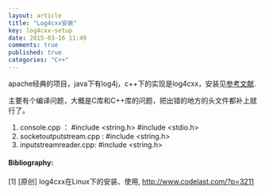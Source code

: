 ```yaml
---
layout: article
title: "Log4cxx安装"
key: log4cxx-setup
date: 2015-03-16 11:49
comments: true
published: true
categories: "C++"
---
```

  apache经典的项目，java下有log4j，c++下的实现是log4cxx，安装见[参考文献][1].

  主要有个编译问题，大概是C库和C++库的问题，把出错的地方的头文件都补上就行了。

1. console.cpp ： #include <string.h> #include <stdio.h>
2. socketoutputstream.cpp : #include <string.h>
3. inputstreamreader.cpp: #include <string.h>


[1]: http://www.codelast.com/?p=3211   "[原创] 	log4cxx在Linux下的安装、使用"

#### Bibliography:

  \[1] [原创] 	log4cxx在Linux下的安装、使用, <http://www.codelast.com/?p=3211>
